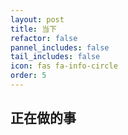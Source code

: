 ```yaml
---
layout: post
title: 当下
refactor: false
pannel_includes: false
tail_includes: false
icon: fas fa-info-circle
order: 5
---
```


## 正在做的事
